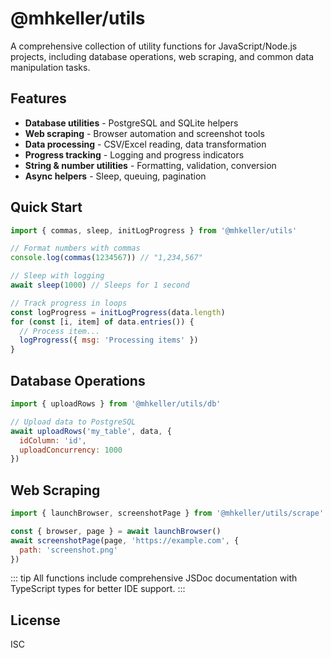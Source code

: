 # @mhkeller/utils

A comprehensive collection of utility functions for JavaScript/Node.js projects, including database operations, web scraping, and common data manipulation tasks.

## Features

- **Database utilities** - PostgreSQL and SQLite helpers
- **Web scraping** - Browser automation and screenshot tools  
- **Data processing** - CSV/Excel reading, data transformation
- **Progress tracking** - Logging and progress indicators
- **String & number utilities** - Formatting, validation, conversion
- **Async helpers** - Sleep, queuing, pagination

## Quick Start

```js
import { commas, sleep, initLogProgress } from '@mhkeller/utils'

// Format numbers with commas
console.log(commas(1234567)) // "1,234,567"

// Sleep with logging
await sleep(1000) // Sleeps for 1 second

// Track progress in loops
const logProgress = initLogProgress(data.length)
for (const [i, item] of data.entries()) {
  // Process item...
  logProgress({ msg: 'Processing items' })
}
```

## Database Operations

```js
import { uploadRows } from '@mhkeller/utils/db'

// Upload data to PostgreSQL
await uploadRows('my_table', data, {
  idColumn: 'id',
  uploadConcurrency: 1000
})
```

## Web Scraping

```js
import { launchBrowser, screenshotPage } from '@mhkeller/utils/scrape'

const { browser, page } = await launchBrowser()
await screenshotPage(page, 'https://example.com', {
  path: 'screenshot.png'
})
```

::: tip
All functions include comprehensive JSDoc documentation with TypeScript types for better IDE support.
:::

## License

ISC
